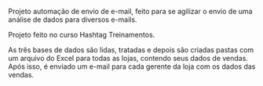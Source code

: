 Projeto automação de envio de e-mail, feito para se agilizar o envio de uma análise de dados para diversos e-mails. 

Projeto feito no curso Hashtag Treinamentos.

As três bases de dados são lidas, tratadas e depois são criadas pastas com um arquivo do Excel para todas as lojas, contendo seus dados de vendas. 
Após isso, é enviado um e-mail para cada gerente da loja com os dados das vendas.
